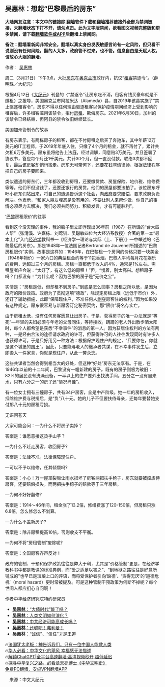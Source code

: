  <!-- 面包屑导航 --> <h2>吴惠林：想起“巴黎最后的房东”</h2> <p class="notice"><b>大陆网友注意：本文中的链接除 <a href="https://github.com/bannedbook/fanqiang" >翻墙</a>软件下载和<a href="https://github.com/killgcd/justmysocks/blob/master/README.md">翻墙推荐</a>链接外全部为禁网链接，未翻墙状态下打不开，请勿点击。此为文字版禁闻，欲看图文视频完整版和更多禁闻，请下载<a href="https://github.com/bannedbook/fanqiang">翻墙软件或APP</a>后翻墙上禁闻网。</p><p>备注：翻墙看新闻非常安全，翻墙以真实身份发表敏感言论有一定风险，但只看不说则没有任何风险，翻的人太多，政府管不过来，也不管。信息自由是天赋人权，请放心大胆的翻墙。</b></p>  <div class="entry"> <p>作者： <a href="https://www.bannedbook.org/bnews/tag/%e5%90%b4%e6%83%a0%e6%9e%97/" class="st_tag internal_tag" rel="tag" title="标签 吴惠林 下的日志">吴惠林</a></p> <p id="conimg">周二（3月21日）下午3点，大批<a href="https://www.bannedbook.org/bnews/tag/%e6%88%bf%e4%b8%9c/" class="st_tag internal_tag" rel="tag" title="标签 房东 下的日志">房东</a>在<a href="https://www.bannedbook.org/bnews/tag/%E5%A5%A5%E5%85%8B%E5%85%B0%E5%B8%82/" class="st_tag internal_tag" rel="tag" title="标签 奥克兰市 下的日志">奥克兰市</a>政厅内，抗议“<a href="https://www.bannedbook.org/bnews/tag/%e7%a7%9f%e5%ae%a2/" class="st_tag internal_tag" rel="tag" title="标签 租客 下的日志">租客</a>禁逐令”。（薛明珠／大纪元）</p> <p>根据4月12日《<span class='wp_keywordlink_affiliate'><a href="http://www.epochtimes.com/" title="大纪元" target="_blank">大纪元</a></span>》刊登的〈“禁逐令”让房东吃不消，租客有钱买豪车就是不缴租〉之报导，美国奥克兰市阿拉米达（Alameda）县，自2019年该县实施了“禁止驱逐租客令”，房东不得以任何理由驱逐租客以保护疫情期间经济上受到影响的租客后，许多租客滥用该禁令，拒付<a href="https://www.bannedbook.org/bnews/tag/%E6%88%BF%E7%A7%9F/" class="st_tag internal_tag" rel="tag" title="标签 房租 下的日志">房租</a>、欺侮房东。2021年6月30日，加州的该禁令已经结束，但阿县的禁令依旧继续延长。</p> <p>美国加州管制令的故事</p> <p>有房东表示，有两栋房子的租客，都在不付房租之后买了奔驰车，其中年薪12万美元的IT工程师，于2019年年底入住，只缴了4个月的租金，就不再付了，累计共欠租6万多美元。房东虽将他告上法庭，经过调解，同意赔3万美元，并且签署了协议书，答应每个月还1千美元，共计30个月，但一直没付款，联络3次都不回复，最后该<a href="https://www.bannedbook.org/bnews/tag/%E6%88%BF%E5%AE%A2/" class="st_tag internal_tag" rel="tag" title="标签 房客 下的日志">房客</a>却悄悄搬走。房东无可奈何下，还要花钱聘请律师，根据法律程序把自己的房子要回来。</p> <p>类似遭遇的房东们，三年都没收到房租，还要缴贷款、房屋保险、地价税、维修费等等。他们不但没钱了，还要还银行的房贷，他们的房屋都要法拍了。该位房东呼吁小房东们站出来，将自己的遭遇告诉这个社会，向<a href="https://www.bannedbook.org/bnews/tag/%e6%94%bf%e5%ba%9c/" class="st_tag internal_tag" rel="tag" title="标签 政府 下的日志">政府</a>要求赔偿，要求政府负责解决。他表示，“和家人朋友埋怨是没有用的，不要让别人来帮你做，你自己的事情必须尽力去解决，我们必须共同努力、积极发言，才有可能胜利”。</p> <p>‘<a href="https://www.bannedbook.org/bnews/tag/%e5%b7%b4%e9%bb%8e/" class="st_tag internal_tag" rel="tag" title="标签 巴黎 下的日志">巴黎</a>房租限价’的往事</p> <p>看到这个没天理的事件，我的脑子里立即浮现出36年前（1987）在所谓的“台大四人帮”（张清溪、许嘉栋、刘莺钏、吴聪敏四位台大经济系教授）合著的第一本“最本土化”入门<a href="https://www.bannedbook.org/bnews/tag/%E7%BB%8F%E6%B5%8E%E5%AD%A6/" class="st_tag internal_tag" rel="tag" title="标签 经济学 下的日志">经济学</a>教科书—《经济学—理论与实际（上、下册）》—中举述的〈巴黎最后的房东〉。那是1948年一位法国记者Bertrand de Jouvenel所描述的“巴黎房租限价”实例，故事是这样的：1946年，在巴黎租一个房间的价格只要一块美金（1946年物价）一家六口的典型租金约等于11包香烟。巴黎人平均每月花在娱乐的费用，远超过三个月的房租。房租一直都低于收入的4%，通常是1%左右。需租屋者应会说：“太好了，有这么低的房租！”但，“慢着，别太高兴。想租房子吗？门都没有！”为什么呢？因为巴黎的房子是“无价之宝”。</p> <p>实情是：“房租是低，但却租不到房子。”到底是怎么回事？房租之所以低，是因为政府的限价政策。政府为了贯彻这项“德政”，除规定房租上限（远低于市价）外，还订了辅助措施，此即“保障现住户，不准任何人<span class='wp_keywordlink'><a href="https://www.bannedbook.org/forum2/topic21.html" title="《剥夺》 黄建民 著" target="_blank">剥夺</a></span>房客住的权利。”因为如果没有这种规定，房东很容易与新房客订定秘密契约，那“限价”将名存实亡。</p> <p>由于房租太低，没有任何房客愿意让出房子。于是，获得房子的唯一办法就是“等死”—年轻的夫妇必须与年老的父母同住，等待接收。蹒跚的老人外出散步晒太阳时，每个人都希望是获悉“不幸事件”的消息的第一人。因为获居住权利的方法有两种，一是经由合法的途径请求政府的许可，但获得许可的人往往发现同时有许多人也获得许可。于是只好用另一种方法：根据保护现住户的规定，“只要你在，你就是这个城堡的国王”。因此，只要能与老人的继承者共谋，在不幸事件发生后，立即搬入一件家具，你就是现住户，从此一劳永逸。</p> <p>这些共谋者当然会得到相当大的好处，但这种“好处”房东无法享有。于是，在1946年以前的十二年间，巴黎没有一幢新建的房子。既有的房子则极为破旧：82%的居民没有洗澡设备，一半以上的住户要外出找洗手间，五分之一没有自来水，只有六分之一的房子还“情况尚佳”。</p> <p>有一位女士拥有三幢房子，共有34户房客，全是中产阶级。她一年的房租收入，扣除维护费与税捐后，是“负”八十元。她的儿子不但要扶侍母亲，还每年要替她支付那八十元的房租亏损。</p> <p>无语问苍天</p> <p>大家可能会问：—为什么不将房子卖掉？</p>  <p>答案是：谁愿意接这烫手山芋？</p> <p>—为什么不赶走房客，收回房子?</p> <p>答案是：法律不准。法律保障现住户。</p> <p>—可以不予以维修，任其倾颓吗?</p> <p>答案是：小心！万一屋顶裂隙让雨水损坏了房客两把扶手椅子，房东就要被控虐待房客，还要赔偿损失，而两把扶手椅子的赔款等于三年房租。</p> <p>—为何不好好翻修?</p> <p>答案是：1914～46年间，租金涨了13.2倍，修缮费涨了120-150倍，但房租只涨6.8倍，怎么修怎么不划算。</p>  <p>—为什么不盖新房子?</p> <p>答案是：除非房租提高10倍，否则收支不平衡。</p> <p>—为何不将“房租管制”废除呢?</p> <p>答案是：全国房客齐声反对！</p> <p>政府的管制、干预和保护政策往往是弊大于利，尤其是“价格管制”更是，在经济学教科书中都是教课的标准典例，而“爱之适足以害之”、“到地狱之路往往是好意所铺成的”也早已是琅琅上口的评语，而将受保护者引向‘缺德’、‘贪得无厌’的‘道德危机’（moral hazard）更时常被提及。可是这种管制干预政策为何断不掉呢？每个世间人都应扪心自问啊！</p> <p>作者中华经济研究院特约研究员</p> <!--<div id="taboola-mid-1"></div>--><ul class='op-related-articles' title='相关阅读'> <li><a href='https://www.bannedbook.org/bnews/comments/20230304/1855852.html' target='_blank'><b>吴惠林</b>：“大债时代”能了吗？</a></li> <li><a href='https://www.bannedbook.org/bnews/comments/20230223/1852133.html' target='_blank'><b>吴惠林</b>：人类文明如何演化？</a></li> <li><a href='https://www.bannedbook.org/bnews/comments/20230122/1839420.html' target='_blank'><b>吴惠林</b>：中共经济可能高成长吗？</a></li> <li><a href='https://www.bannedbook.org/bnews/comments/20230115/1836507.html' target='_blank'><b>吴惠林</b>：还魂吧！弗利曼！</a></li> <li><a href='https://www.bannedbook.org/bnews/comments/20230111/1834816.html' target='_blank'><b>吴惠林</b>：“诚信”、“信任”才是王道</a></li> </ul> <p class="texttj"> 🔥<a href="https://www.bannedbook.org/bnews/ssgc/20230219/1850782.html" target="_blank">法国犹太老板：神告诉我们，只有一位中国人能救人类</a><br/> 🔥<a href="https://www.bannedbook.org/bnews/comments/20220220/1694796.html" target="_blank">华人必看：中华文化的飓风 幸福感无法描述</a><br/> 🔥<a href="https://github.com/bannedbook/fanqiang/wiki/V2ray%E6%9C%BA%E5%9C%BA" target="_blank">解锁ChatGPT|全平台高速翻墙:高清视频秒开,超低延迟</a><br/> 🔥<a href="https://www.bannedbook.org/bnews/comments/20220808/1768773.html" target="_blank">探寻中华复兴之路，必看章天亮博士《中华文明史》</a><br/> <a href="https://github.com/bannedbook/fanqiang/wiki/%E7%A6%81%E9%97%BB%E7%BD%91%E5%AE%89%E5%8D%93%E7%BF%BB%E5%A2%99%E6%96%B0%E9%97%BBAPP" target="_blank">免费PC翻墙、安卓VPN翻墙APP</a><br/> </p> <p class="src-info">　来源：中文大纪元 </p><a name='sharetosocial'></a> <div style="margin-bottom:5px;padding-bottom:5px;clear:both"> <div id="archive-pix-1" class="banner-ads"> <!-- AuctionX Display platform tag START --> <div id="27602x728x90x621x_ADSLOT1" clicktrack="%%CLICK_URL_ESC%%"></div>  <!-- AuctionX Display platform tag END --> </div> <div id="archive-pix-2" class="banner-ads"> <!-- AuctionX Display platform tag START --> <div id="27556x300x250x621x_ADSLOT1" clicktrack="%%CLICK_URL_ESC%%" style="margin:0 auto;text-align:center"></div>  <!-- AuctionX Display platform tag END --> </div> </div>  <div id="archive-pix-1" class="banner-ads"> <!-- AuctionX Display platform tag START --> <div id="27603x728x90x621x_ADSLOT1" clicktrack="%%CLICK_URL_ESC%%"></div>  <!-- AuctionX Display platform tag END --> </div> </div><!--END ENTRY--> 